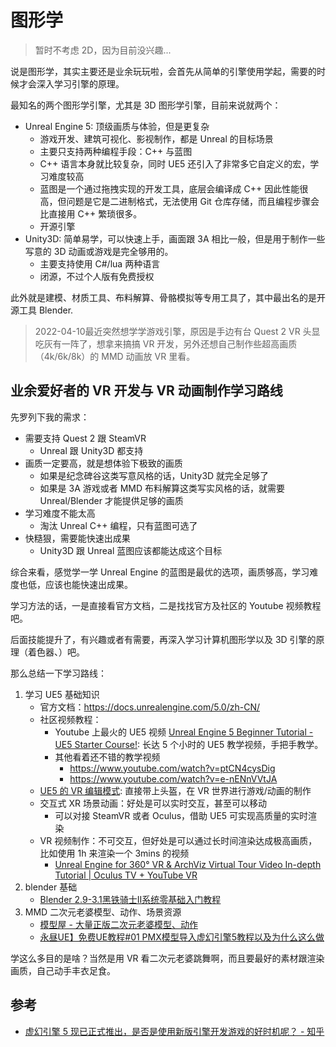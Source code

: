 # 图形学

>暂时不考虑 2D，因为目前没兴趣...

说是图形学，其实主要还是业余玩玩啦，会首先从简单的引擎使用学起，需要的时候才会深入学习引擎的原理。

最知名的两个图形学引擎，尤其是 3D 图形学引擎，目前来说就两个：

- Unreal Engine 5: 顶级画质与体验，但是更复杂
    - 游戏开发、建筑可视化、影视制作，都是 Unreal 的目标场景
    - 主要只支持两种编程手段：C++ 与蓝图
    - C++ 语言本身就比较复杂，同时 UE5 还引入了非常多它自定义的宏，学习难度较高
    - 蓝图是一个通过拖拽实现的开发工具，底层会编译成 C++ 因此性能很高，但问题是它是二进制格式，无法使用 Git 仓库存储，而且编程步骤会比直接用 C++ 繁琐很多。
    - 开源引擎
- Unity3D: 简单易学，可以快速上手，画面跟 3A 相比一般，但是用于制作一些写意的 3D 动画或游戏是完全够用的。
    - 主要支持使用 C#/lua 两种语言
    - 闭源，不过个人版有免费授权

此外就是建模、材质工具、布料解算、骨骼模拟等专用工具了，其中最出名的是开源工具 Blender.

>2022-04-10最近突然想学学游戏引擎，原因是手边有台 Quest 2 VR 头显吃灰有一阵了，想拿来搞搞 VR 开发，另外还想自己制作些超高画质（4k/6k/8k）的 MMD 动画放 VR 里看。


## 业余爱好者的 VR 开发与 VR 动画制作学习路线

先罗列下我的需求：

- 需要支持 Quest 2 跟 SteamVR
    - Unreal 跟 Unity3D 都支持
- 画质一定要高，就是想体验下极致的画质
    - 如果是纪念碑谷这类写意风格的话，Unity3D 就完全足够了
    - 如果是 3A 游戏或者 MMD 布料解算这类写实风格的话，就需要 Unreal/Blender 才能提供足够的画质
- 学习难度不能太高
    - 淘汰 Unreal C++ 编程，只有蓝图可选了
- 快糙狠，需要能快速出成果
    - Unity3D 跟 Unreal 蓝图应该都能达成这个目标

综合来看，感觉学一学 Unreal Engine 的蓝图是最优的选项，画质够高，学习难度也低，应该也能快速出成果。

学习方法的话，一是直接看官方文档，二是找找官方及社区的 Youtube 视频教程吧。

后面技能提升了，有兴趣或者有需要，再深入学习计算机图形学以及 3D 引擎的原理（着色器、）吧。

那么总结一下学习路线：

1. 学习 UE5 基础知识
    - 官方文档：<https://docs.unrealengine.com/5.0/zh-CN/>
    - 社区视频教程：
        - Youtube 上最火的 UE5 视频 [Unreal Engine 5 Beginner Tutorial - UE5 Starter Course!](https://www.youtube.com/watch?v=gQmiqmxJMtA): 长达 5 个小时的 UE5 教学视频，手把手教学。
        - 其他看着还不错的教学视频
            - https://www.youtube.com/watch?v=ptCN4cysDig
            - https://www.youtube.com/watch?v=e-nENnVVtJA
    - [UE5 的 VR 编辑模式](https://docs.unrealengine.com/5.0/zh-CN/vr-mode-in-unreal-editor/): 直接带上头盔，在 VR 世界进行游戏/动画的制作
    - 交互式 XR 场景动画：好处是可以实时交互，甚至可以移动
        - 可以对接 SteamVR 或者 Oculus，借助 UE5 可实现高质量的实时渲染
    - VR 视频制作：不可交互，但好处是可以通过长时间渲染达成极高画质，比如使用 1h 来渲染一个 3mins 的视频
        - [Unreal Engine for 360° VR & ArchViz Virtual Tour Video In-depth Tutorial | Oculus TV + YouTube VR](https://www.youtube.com/watch?v=TLHyMwQ0bo0)
2. blender 基础
    - [Blender 2.9-3.1黑铁骑士Ⅱ系统零基础入门教程](https://www.bilibili.com/video/BV1zh411Y7LX)
3. MMD 二次元老婆模型、动作、场景资源
    - [模型屋 - 大量正版二次元老婆模型、动作](https://www.aplaybox.com/)
    - [永昼UE】免费UE教程#01 PMX模型导入虚幻引擎5教程以及为什么这么做](https://www.bilibili.com/video/BV1uL411c7HH)

学这么多目的是啥？当然是用 VR 看二次元老婆跳舞啊，而且要最好的素材跟渲染画质，自己动手丰衣足食。

## 参考

- [虚幻引擎 5 现已正式推出，是否是使用新版引擎开发游戏的好时机呢？ - 知乎](https://www.zhihu.com/question/526248363/answer/2426839028)
